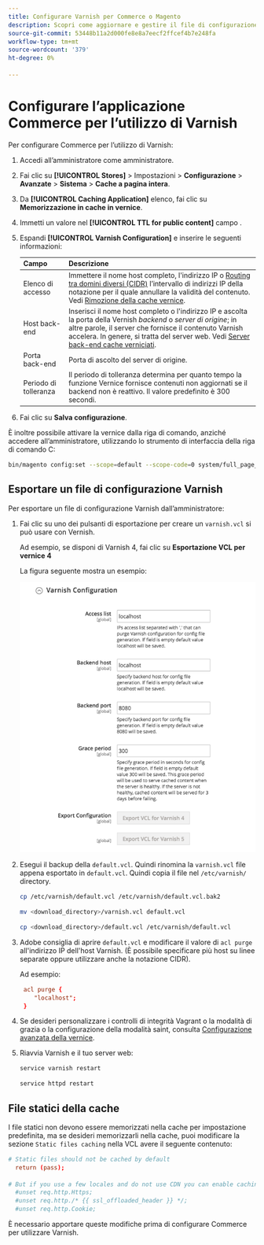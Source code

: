 ```yaml
---
title: Configurare Varnish per Commerce o Magento
description: Scopri come aggiornare e gestire il file di configurazione Varnish per l’applicazione Commerce.
source-git-commit: 53448b11a2d000fe8e8a7eecf2ffcef4b7e248fa
workflow-type: tm+mt
source-wordcount: '379'
ht-degree: 0%

---
```



# Configurare l’applicazione Commerce per l’utilizzo di Varnish

Per configurare Commerce per l’utilizzo di Varnish:

1. Accedi all’amministratore come amministratore.
1. Fai clic su **[!UICONTROL Stores]** > Impostazioni > **Configurazione** > **Avanzate** > **Sistema** > **Cache a pagina intera**.
1. Da **[!UICONTROL Caching Application]** elenco, fai clic su **Memorizzazione in cache in vernice**.
1. Immetti un valore nel **[!UICONTROL TTL for public content]** campo .
1. Espandi **[!UICONTROL Varnish Configuration]** e inserire le seguenti informazioni:

   | Campo | Descrizione |
   | ----- | ----------- |
   | Elenco di accesso | Immettere il nome host completo, l&#39;indirizzo IP o [Routing tra domini diversi (CIDR)](https://www.digitalocean.com/community/tutorials/understanding-ip-addresses-subnets-and-cidr-notation-for-networking) l’intervallo di indirizzi IP della notazione per il quale annullare la validità del contenuto. Vedi [Rimozione della cache vernice](https://varnish-cache.org/docs/3.0/tutorial/purging.html). |
   | Host back-end | Inserisci il nome host completo o l&#39;indirizzo IP e ascolta la porta della Vernish _backend_ o _server di origine_; in altre parole, il server che fornisce il contenuto Varnish accelera. In genere, si tratta del server web. Vedi [Server back-end cache verniciati](https://www.varnish-cache.org/docs/trunk/users-guide/vcl-backends.html). |
   | Porta back-end | Porta di ascolto del server di origine. |
   | Periodo di tolleranza | Il periodo di tolleranza determina per quanto tempo la funzione Vernice fornisce contenuti non aggiornati se il backend non è reattivo. Il valore predefinito è 300 secondi. |

1. Fai clic su **Salva configurazione**.

È inoltre possibile attivare la vernice dalla riga di comando, anziché accedere all’amministratore, utilizzando lo strumento di interfaccia della riga di comando C:

```bash
bin/magento config:set --scope=default --scope-code=0 system/full_page_cache/caching_application 2
```

## Esportare un file di configurazione Varnish

Per esportare un file di configurazione Varnish dall’amministratore:

1. Fai clic su uno dei pulsanti di esportazione per creare un `varnish.vcl` si può usare con Vernish.

   Ad esempio, se disponi di Varnish 4, fai clic su **Esportazione VCL per vernice 4**

   La figura seguente mostra un esempio:

   ![Configurare Commerce per utilizzare Varnish nell’amministrazione](../../assets/configuration/varnish-admin-22.png)

1. Esegui il backup della `default.vcl`. Quindi rinomina la `varnish.vcl` file appena esportato in `default.vcl`. Quindi copia il file nel `/etc/varnish/` directory.

   ```bash
   cp /etc/varnish/default.vcl /etc/varnish/default.vcl.bak2
   ```

   ```bash
   mv <download_directory>/varnish.vcl default.vcl
   ```

   ```bash
   cp <download_directory>/default.vcl /etc/varnish/default.vcl
   ```

1. Adobe consiglia di aprire `default.vcl` e modificare il valore di `acl purge` all&#39;indirizzo IP dell&#39;host Varnish. (È possibile specificare più host su linee separate oppure utilizzare anche la notazione CIDR).

   Ad esempio:

   ```conf
    acl purge {
       "localhost";
    }
   ```

1. Se desideri personalizzare i controlli di integrità Vagrant o la modalità di grazia o la configurazione della modalità saint, consulta [Configurazione avanzata della vernice](config-varnish-advanced.md).

1. Riavvia Varnish e il tuo server web:

   ```bash
   service varnish restart
   ```

   ```bash
   service httpd restart
   ```

## File statici della cache

I file statici non devono essere memorizzati nella cache per impostazione predefinita, ma se desideri memorizzarli nella cache, puoi modificare la sezione `Static files caching` nella VCL avere il seguente contenuto:

```conf
# Static files should not be cached by default
  return (pass);

# But if you use a few locales and do not use CDN you can enable caching static files by commenting previous line (#return (pass);) and uncommenting next 3 lines
  #unset req.http.Https;
  #unset req.http./* {{ ssl_offloaded_header }} */;
  #unset req.http.Cookie;
```

È necessario apportare queste modifiche prima di configurare Commerce per utilizzare Varnish.
